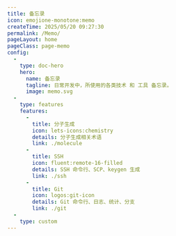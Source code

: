 ```yaml
---
title: 备忘录
icon: emojione-monotone:memo
createTime: 2025/05/20 09:27:30
permalink: /Memo/
pageLayout: home
pageClass: page-memo
config:
  -
    type: doc-hero
    hero:
      name: 备忘录
      tagline: 日常开发中，所使用的各类技术 和 工具 备忘录。
      image: memo.svg
  -
    type: features
    features:
      -
        title: 分子生成
        icon: lets-icons:chemistry
        details: 分子生成相关术语
        link: ./molecule
      -
        title: SSH
        icon: fluent:remote-16-filled
        details: SSH 命令行、SCP、keygen 生成
        link: ./ssh
      -
        title: Git
        icon: logos:git-icon
        details: Git 命令行、日志、统计、分支
        link: ./git
  -
    type: custom
---
```


<style>
.page-memo {
  --vp-home-hero-name-color: transparent;
  --vp-home-hero-name-background: linear-gradient(120deg, #ff8736 30%, #ffdf85);
  --vp-home-hero-image-background-image: linear-gradient(
    45deg,
    rgb(255, 246, 215) 50%,
    rgb(239, 216, 177) 50%
  );
  --vp-home-hero-image-filter: blur(44px);
}
[data-theme="dark"] .page-memo {
  --vp-home-hero-image-background-image: linear-gradient(
    45deg,
    rgba(255, 246, 215, 0.07) 50%,
    rgba(239, 216, 177, 0.15) 50%
  );
}
</style>
